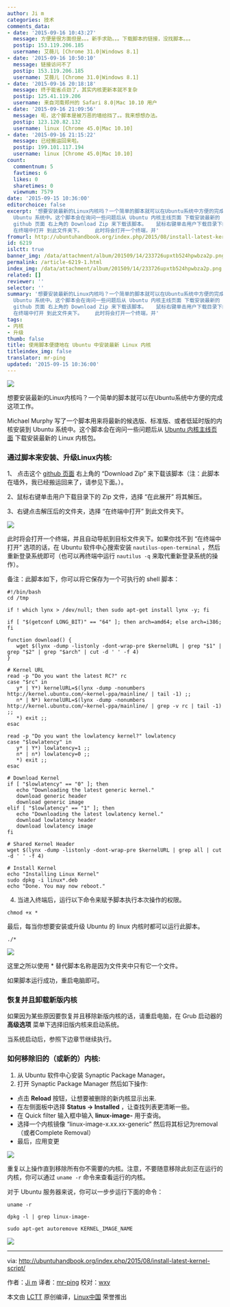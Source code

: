 ```yaml
---
author: Ji m
categories: 技术
comments_data:
- date: '2015-09-16 10:43:27'
  message: 方便是很方面但是。。。新手求助。。。下载脚本的链接，没找脚本。。。
  postip: 153.119.206.185
  username: 艾薇儿 [Chrome 31.0|Windows 8.1]
- date: '2015-09-16 10:50:10'
  message: 链接访问不了
  postip: 153.119.206.185
  username: 艾薇儿 [Chrome 31.0|Windows 8.1]
- date: '2015-09-16 20:18:18'
  message: 终于能省点劲了，其实内核更新本就不复杂
  postip: 125.41.119.206
  username: 来自河南郑州的 Safari 8.0|Mac 10.10 用户
- date: '2015-09-16 21:09:56'
  message: 呃，这个脚本是被万恶的墙给挡了。。我来想想办法。
  postip: 123.120.82.132
  username: linux [Chrome 45.0|Mac 10.10]
- date: '2015-09-16 21:15:22'
  message: 已经搬运回来啦。
  postip: 199.101.117.194
  username: linux [Chrome 45.0|Mac 10.10]
count:
  commentnum: 5
  favtimes: 6
  likes: 0
  sharetimes: 0
  viewnum: 7579
date: '2015-09-15 10:36:00'
editorchoice: false
excerpt: '想要安装最新的Linux内核吗？一个简单的脚本就可以在Ubuntu系统中方便的完成这项工作。 Michael Murphy 写了一个脚本用来将最新的候选版、标准版、或者低延时版的内核安装到
  Ubuntu 系统中。这个脚本会在询问一些问题后从 Ubuntu 内核主线页面 下载安装最新的 Linux 内核包。 通过脚本来安装、升级Linux内核:   点击这个
  github 页面 右上角的 Download Zip 来下载该脚本。   鼠标右键单击用户下载目录下的 Zip 文件，选择 在此展开 将其解压。   右键点击解压后的文件夹，选择
  在终端中打开 到此文件夹下。    此时将会打开一个终端，并'
fromurl: http://ubuntuhandbook.org/index.php/2015/08/install-latest-kernel-script/
id: 6219
islctt: true
banner_img: /data/attachment/album/201509/14/233726upxtb524hpwbza2p.png
permalink: /article-6219-1.html
index_img: /data/attachment/album/201509/14/233726upxtb524hpwbza2p.png.thumb.jpg
related: []
reviewer: ''
selector: ''
summary: '想要安装最新的Linux内核吗？一个简单的脚本就可以在Ubuntu系统中方便的完成这项工作。 Michael Murphy 写了一个脚本用来将最新的候选版、标准版、或者低延时版的内核安装到
  Ubuntu 系统中。这个脚本会在询问一些问题后从 Ubuntu 内核主线页面 下载安装最新的 Linux 内核包。 通过脚本来安装、升级Linux内核:   点击这个
  github 页面 右上角的 Download Zip 来下载该脚本。   鼠标右键单击用户下载目录下的 Zip 文件，选择 在此展开 将其解压。   右键点击解压后的文件夹，选择
  在终端中打开 到此文件夹下。    此时将会打开一个终端，并'
tags:
- 内核
- 升级
thumb: false
title: 使用脚本便捷地在 Ubuntu 中安装最新 Linux 内核
titleindex_img: false
translator: mr-ping
updated: '2015-09-15 10:36:00'
---
```


![](/data/attachment/album/201509/14/233726upxtb524hpwbza2p.png)


想要安装最新的Linux内核吗？一个简单的脚本就可以在Ubuntu系统中方便的完成这项工作。


Michael Murphy 写了一个脚本用来将最新的候选版、标准版、或者低延时版的内核安装到 Ubuntu 系统中。这个脚本会在询问一些问题后从 [Ubuntu 内核主线页面](http://kernel.ubuntu.com/%7Ekernel-ppa/mainline/) 下载安装最新的 Linux 内核包。


### 通过脚本来安装、升级Linux内核:


1、 点击这个 [github 页面](https://gist.github.com/mmstick/8493727) 右上角的 “Download Zip” 来下载该脚本（注：此脚本在墙外，我已经搬运回来了，请参见下面。）。


2、鼠标右键单击用户下载目录下的 Zip 文件，选择 “在此展开” 将其解压。


3、右键点击解压后的文件夹，选择 “在终端中打开” 到此文件夹下。


![](/data/attachment/album/201509/14/233727wx63yw3ze8403y0j.jpg)


此时将会打开一个终端，并且自动导航到目标文件夹下。如果你找不到 “在终端中打开” 选项的话，在 Ubuntu 软件中心搜索安装 `nautilus-open-terminal` ，然后重新登录系统即可（也可以再终端中运行 `nautilus -q` 来取代重新登录系统的操作）。


备注：此脚本如下，你可以将它保存为一个可执行的 shell 脚本：



```
#!/bin/bash
cd /tmp

if ! which lynx > /dev/null; then sudo apt-get install lynx -y; fi

if [ "$(getconf LONG_BIT)" == "64" ]; then arch=amd64; else arch=i386; fi

function download() {
   wget $(lynx -dump -listonly -dont-wrap-pre $kernelURL | grep "$1" | grep "$2" | grep "$arch" | cut -d ' ' -f 4)
}

# Kernel URL
read -p "Do you want the latest RC?" rc
case "$rc" in
   y* | Y*) kernelURL=$(lynx -dump -nonumbers http://kernel.ubuntu.com/~kernel-ppa/mainline/ | tail -1) ;;
   n* | N*) kernelURL=$(lynx -dump -nonumbers http://kernel.ubuntu.com/~kernel-ppa/mainline/ | grep -v rc | tail -1) ;;
   *) exit ;;
esac
 
read -p "Do you want the lowlatency kernel?" lowlatency
case "$lowlatency" in
   y* | Y*) lowlatency=1 ;;
   n* | n*) lowlatency=0 ;;
   *) exit ;;
esac

# Download Kernel
if [ "$lowlatency" == "0" ]; then
   echo "Downloading the latest generic kernel."
   download generic header
   download generic image
elif [ "$lowlatency" == "1" ]; then
   echo "Downloading the latest lowlatency kernel."
   download lowlatency header
   download lowlatency image
fi

# Shared Kernel Header
wget $(lynx -dump -listonly -dont-wrap-pre $kernelURL | grep all | cut -d ' ' -f 4)

# Install Kernel
echo "Installing Linux Kernel"
sudo dpkg -i linux*.deb
echo "Done. You may now reboot."
```

  
 4. 当进入终端后，运行以下命令来赋予脚本执行本次操作的权限。



```
chmod +x *

```

最后，每当你想要安装或升级 Ubuntu 的 linux 内核时都可以运行此脚本。



```
./*

```

![](/data/attachment/album/201509/14/233729a1gi948vf1naaux4.jpg)


这里之所以使用 \* 替代脚本名称是因为文件夹中只有它一个文件。


如果脚本运行成功，重启电脑即可。


### 恢复并且卸载新版内核


如果因为某些原因要恢复并且移除新版内核的话，请重启电脑，在 Grub 启动器的 **高级选项** 菜单下选择旧版内核来启动系统。


当系统启动后，参照下边章节继续执行。


### 如何移除旧的（或新的）内核:


1. 从 Ubuntu 软件中心安装 Synaptic Package Manager。
2. 打开 Synaptic Package Manager 然后如下操作:


* 点击 **Reload** 按钮，让想要被删除的新内核显示出来.
* 在左侧面板中选择 **Status -> Installed** ，让查找列表更清晰一些。
* 在 Quick filter 输入框中输入 **linux-image-** 用于查询。
* 选择一个内核镜像 “linux-image-x.xx.xx-generic” 然后将其标记为removal（或者Complete Removal）
* 最后，应用变更


![](/data/attachment/album/201509/14/233733apkb1dwbp77bbb5e.jpg)


重复以上操作直到移除所有你不需要的内核。注意，不要随意移除此刻正在运行的内核，你可以通过 `uname -r` 命令来查看运行的内核。


对于 Ubuntu 服务器来说，你可以一步步运行下面的命令：



```
uname -r

dpkg -l | grep linux-image-

sudo apt-get autoremove KERNEL_IMAGE_NAME

```

![](/data/attachment/album/201509/14/233736wb7ldfgsf73dekmi.jpg)




---


via: <http://ubuntuhandbook.org/index.php/2015/08/install-latest-kernel-script/>


作者：[Ji m](http://ubuntuhandbook.org/index.php/about/) 译者：[mr-ping](https://github.com/mr-ping) 校对：[wxy](https://github.com/wxy)


本文由 [LCTT](https://github.com/LCTT/TranslateProject) 原创编译，[Linux中国](https://linux.cn/) 荣誉推出